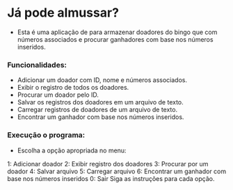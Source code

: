 
# Já pode almussar?

- Esta é uma aplicação de para armazenar doadores do bingo que com números associados e procurar ganhadores com base nos números inseridos.

### Funcionalidades:

- Adicionar um doador com ID, nome e números associados.
- Exibir o registro de todos os doadores.
- Procurar um doador pelo ID.
- Salvar os registros dos doadores em um arquivo de texto.
- Carregar registros de doadores de um arquivo de texto.
- Encontrar um ganhador com base nos números inseridos.

### Execução o programa:

- Escolha a opção apropriada no menu:

1: Adicionar doador
2: Exibir registro dos doadores
3: Procurar por um doador
4: Salvar arquivo
5: Carregar arquivo
6: Encontrar um ganhador com base nos números inseridos
0: Sair
Siga as instruções para cada opção.





